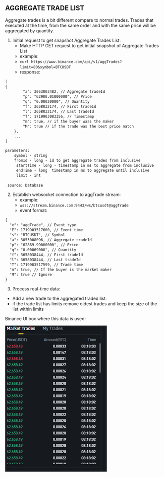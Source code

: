 ## AGGREGATE TRADE LIST

Aggregate trades is a bit different compare to normal trades. Trades that executed at the time, from the same order and with the same price will be aggregated by quantity. 

1. Initial request to get snapshot Aggregate Trades List:
	- Make HTTP GET request to get initial snapshot of Aggregate Trades List
	- example:
	- `curl https://www.binance.com/api/v1/aggTrades?limit=80&symbol=BTCUSDT`
	- response:
```
[
{
        "a": 3053003482, // Aggregate tradeId
        "p": "62900.01000000", // Price
        "q": "0.00020000", // Quantity
        "f": 3658032174, // First tradeId
        "l": 3658032174, // Last tradeId
        "T": 1719903083356, // Timestamp
        "m": true, // if the buyer waas the maker
        "M": true // if the trade was the best price match
    },
    ...
]
```

	parameters:
		symbol - string
		fromId - long - id to get aggregate trades from inclusive
		 startTime - long - timestamp in ms to aggregate from inclusive
		 endTime - long  timestamp in ms to aggregate until inclusive
		 limit - int

	 source: Database

2. Establish websocket connection to aggTrade stream:
	- example:
	- `wss://stream.binance.com:9443/ws/btcusdt@aggTrade`
	- event format:

```
{
  "e": "aggTrade", // Event type
  "E": 1719903517600, // Event time
  "s": "BTCUSDT", // Symbol
  "a": 3053008096, // Aggregate tradeId
  "p": "62869.99000000", // Price
  "q": "0.00069000", // Quantity
  "f": 3658038444, // First tradeId
  "l": 3658038444, // Last tradeId
  "T": 1719903517599, // Trade time
  "m": true, // If the buyer is the market maker
  "M": true // Ignore
}
```
 
3. Process real-time data:
 - Add a new trade to the aggregated traded list.
 - if the trade list has limits remove oldest trades and keep the size of the list within limits


Binance UI box where this data is used:

![Aggregate Trade List](aggTrades.png)